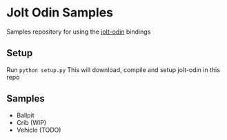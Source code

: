 # Jolt Odin Samples

Samples repository for using the [jolt-odin](https://github.com/jrdurandt/jolt-odin) bindings

## Setup
Run `python setup.py` This will download, compile and setup jolt-odin in this repo

## Samples
- Ballpit
- Crib (WIP)
- Vehicle (TODO)
